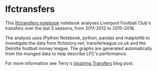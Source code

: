 # lfctransfers
This [lfctransfers notebook](http://nbviewer.ipython.org/github/terrydolan/lfctransfers/blob/master/lfctransfers.ipynb) notebook analyses Liverpool Football Club's transfers over the last 5 seasons, from 2011-2012 to 2015-2016. 

The analysis uses IPython Notebook, python, pandas and matplotlib to investigate the data from lfchistory.net, transferleague.co.uk and the Deloitte football money league. The graphs are generated automatically from the munged data to help describe LFC's performance.

For more information see Terry's [Inspiring Transfers](http://www.lfcsorted.com/2015/09/inspiring-transfers.html) blog post.
